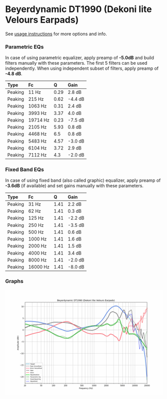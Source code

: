 # Beyerdynamic DT1990 (Dekoni lite Velours Earpads)
See [usage instructions](https://github.com/jaakkopasanen/AutoEq#usage) for more options and info.

### Parametric EQs
In case of using parametric equalizer, apply preamp of **-5.0dB** and build filters manually
with these parameters. The first 5 filters can be used independently.
When using independent subset of filters, apply preamp of **-4.8 dB**.

| Type    | Fc       |    Q | Gain    |
|:--------|:---------|:-----|:--------|
| Peaking | 11 Hz    | 0.29 | 2.8 dB  |
| Peaking | 215 Hz   | 0.62 | -4.4 dB |
| Peaking | 1063 Hz  | 0.31 | 2.4 dB  |
| Peaking | 3993 Hz  | 3.37 | 4.0 dB  |
| Peaking | 19714 Hz | 0.23 | -7.5 dB |
| Peaking | 2105 Hz  | 5.93 | 0.8 dB  |
| Peaking | 4468 Hz  | 6.5  | 0.8 dB  |
| Peaking | 5483 Hz  | 4.57 | -3.0 dB |
| Peaking | 6104 Hz  | 3.72 | 2.9 dB  |
| Peaking | 7112 Hz  | 4.3  | -2.0 dB |

### Fixed Band EQs
In case of using fixed band (also called graphic) equalizer, apply preamp of **-3.6dB**
(if available) and set gains manually with these parameters.

| Type    | Fc       |    Q | Gain    |
|:--------|:---------|:-----|:--------|
| Peaking | 31 Hz    | 1.41 | 2.2 dB  |
| Peaking | 62 Hz    | 1.41 | 0.3 dB  |
| Peaking | 125 Hz   | 1.41 | -2.2 dB |
| Peaking | 250 Hz   | 1.41 | -3.5 dB |
| Peaking | 500 Hz   | 1.41 | 0.6 dB  |
| Peaking | 1000 Hz  | 1.41 | 1.6 dB  |
| Peaking | 2000 Hz  | 1.41 | 1.5 dB  |
| Peaking | 4000 Hz  | 1.41 | 3.4 dB  |
| Peaking | 8000 Hz  | 1.41 | -2.0 dB |
| Peaking | 16000 Hz | 1.41 | -8.0 dB |

### Graphs
![](./Beyerdynamic%20DT1990%20(Dekoni%20lite%20Velours%20Earpads).png)
